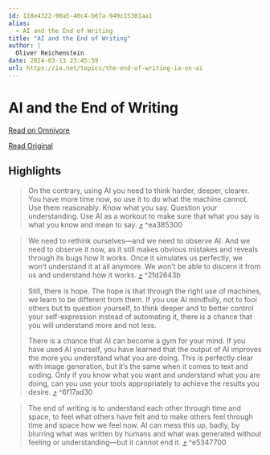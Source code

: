 ```yaml
---
id: 118e4322-90a5-40c4-b67a-949c15301aa1
alias:
  - AI and the End of Writing
title: "AI and the End of Writing"
author: |
  Oliver Reichenstein
date: 2024-03-13 23:45:59
url: https://ia.net/topics/the-end-of-writing-ia-on-ai
---
```


# AI and the End of Writing

[Read on Omnivore](https://omnivore.app/me/ai-and-the-end-of-writing-18e3a355e2a)

[Read Original](https://ia.net/topics/the-end-of-writing-ia-on-ai)

## Highlights

> On the contrary, using AI you need to think harder, deeper, clearer. You have more time now, so use it to do what the machine cannot. Use them reasonably. Know what you say. Question your understanding. Use AI as a workout to make sure that what you say is what you know and mean to say. [⤴️](https://omnivore.app/me/ai-and-the-end-of-writing-18e3a355e2a#ea385300-bc3c-4895-aed5-d6cd2dcc5061)  ^ea385300

> We need to rethink ourselves—and we need to observe AI. And we need to observe it now, as it still makes obvious mistakes and reveals through its bugs how it works. Once it simulates us perfectly, we won’t understand it at all anymore. We won’t be able to discern it from us and understand how it works. [⤴️](https://omnivore.app/me/ai-and-the-end-of-writing-18e3a355e2a#2fd2643b-1d30-4e9f-bb00-2f59a2ac3b20)  ^2fd2643b

> Still, there is hope. The hope is that through the right use of machines, we learn to be different from them. If you use AI mindfully, not to fool others but to question yourself, to think deeper and to better control your self-expression instead of automating it, there is a chance that you will understand more and not less.
> 
> There is a chance that AI can become a gym for your mind. If you have used AI yourself, you have learned that the output of AI improves the more you understand what you are doing. This is perfectly clear with image generation, but it’s the same when it comes to text and coding. Only if you know what you want and understand what you are doing, can you use your tools appropriately to achieve the results you desire. [⤴️](https://omnivore.app/me/ai-and-the-end-of-writing-18e3a355e2a#6f17ad30-49a8-40d7-bbbc-4e2a2de8054c)  ^6f17ad30

> The end of writing is to understand each other through time and space, to feel what others have felt and to make others feel through time and space how we feel now. AI can mess this up, badly, by blurring what was written by humans and what was generated without feeling or understanding—but it cannot end it. [⤴️](https://omnivore.app/me/ai-and-the-end-of-writing-18e3a355e2a#e5347700-4378-4074-93df-703af77786c9)  ^e5347700

